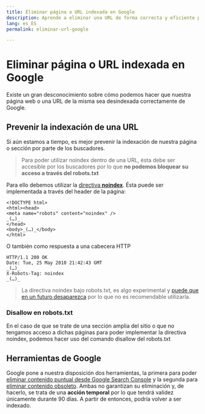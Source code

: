 ```yaml
---
title: Eliminar página o URL indexada en Google
description: Aprende a eliminar una URL de forma correcta y eficiente para que no vuelva a aparecer en Google
lang: es_ES
permalink: eliminar-url-google

---
```


# Eliminar página o URL indexada en Google

Existe un gran desconocimiento sobre cómo podemos hacer que nuestra página web o una URL de la misma sea desindexada correctamente de Google.

## Prevenir la indexación de una URL

Si aún estamos a tiempo, es mejor prevenir la indexación de nuestra página o sección por parte de los buscadores.

> Para poder utilizar noindex dentro de una URL, ésta debe ser accesible por los buscadores por lo que **no podemos bloquear su acceso a través del robots.txt**

Para ello debemos utilizar la [directiva **noindex**](https://developers.google.com/search/reference/robots_meta_tag). Ésta puede ser implementada a través del header de la página:

```
<!DOCTYPE html>
<html><head>
<meta name="robots" content="noindex" />
_(…)_
</head>
<body>_(…)_</body>
</html>
```
O también como respuesta a una cabecera HTTP

```
HTTP/1.1 200 OK
Date: Tue, 25 May 2010 21:42:43 GMT
_(…)_
X-Robots-Tag: noindex
_(…)_
```

>  La directiva noindex bajo robots.txt, es algo experimental y [puede que en un futuro desaparezca](https://youtu.be/yIIRyBMSPUk?t=47m58s) por lo que no es recomendable utilizarla.

### Disallow en robots.txt

En el caso de que se trate de una sección amplia del sitio o que no tengamos acceso a dichas páginas para poder implementar la directiva noindex, podemos hacer uso del comando disallow del robots.txt


## Herramientas de Google

Google pone a nuestra disposición dos herramientas, la primera para poder [eliminar contenido puntual desde Google Search Console](https://www.google.com/webmasters/tools/url-removal) y la segunda para [eliminar contenido obsoleto](https://www.google.com/webmasters/tools/removals). Ambas no garantizan su eliminación y, de hacerlo, se trata de una **acción temporal** por lo que tendrá validez únicamente durante 90 días. A partir de entonces, podría volver a ser indexado.
<!--stackedit_data:
eyJoaXN0b3J5IjpbMTEzMjE5MDgxMSwxNzcxNzA5MzY5LC0xMz
A4MDU3MjE2XX0=
-->